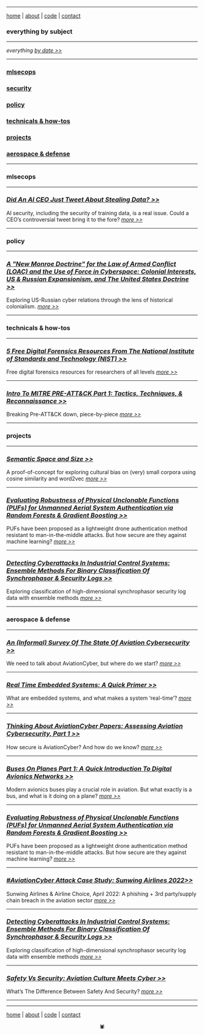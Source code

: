 -------

[home](https://disesdi.github.io/) | [about](https://disesdi.github.io/about.html) | <a href="https://github.com/disesdi/" target="_blank" rel="noopener noreferrer">code</a> | [contact](https://disesdi.github.io/contact.html) 


### everything by subject

-------

*everything [by date >>](https://disesdi.github.io/by_date.html)*

-------


### [mlsecops](by_subject.md#mlsecops-1)

### [security](by_subject.md#security-1)

### [policy](by_subject.md#policy-1)

### [technicals & how-tos](by_subject.md#technicals--how-tos-1)

### [projects](by_subject.md#projects-1)

### [aerospace & defense](by_subject.md#aerospace--defense-1)


-------

### mlsecops

-------

### [*Did An AI CEO Just Tweet About Stealing Data? >>*](https://anglesofattack.io/4/data_hacking.html)

AI security, including the security of training data, is a real issue. Could a CEO’s controversial tweet bring it to the fore? [*more >>*](https://anglesofattack.io/4/data_hacking.html)

-------

### policy

-------

### [*A "New Monroe Doctrine" for the Law of Armed Conflict (LOAC) and the Use of Force in Cyberspace: Colonial Interests, US & Russian Expansionism, and The United States Doctrine >>*](https://anglesofattack.io/4/new_monroe_cyber_doctrine.html)

Exploring US-Russian cyber relations through the lens of historical colonialism. [*more >>*](https://anglesofattack.io/4/new_monroe_cyber_doctrine.html)

-------

### technicals & how-tos

-------

### [*5 Free Digital Forensics Resources From The National Institute of Standards and Technology (NIST) >>*](https://anglesofattack.io/2/nist_forensics.html)

Free digital forensics resources for researchers of all levels [*more >>*](https://anglesofattack.io/2/nist_forensics.html)

-------

### [*Intro To MITRE PRE-ATT&CK Part 1: Tactics, Techniques, & Reconnaissance  >>*](https://anglesofattack.io/2/mitre_pre.html)

Breaking Pre-ATT&CK down, piece-by-piece [*more >>*](https://anglesofattack.io/2/mitre_pre.html)

-------

### projects

-------

### [*Semantic Space and Size >>*](https://disesdi.github.io/3/semantic_space_and_size.html)

A proof-of-concept for exploring cultural bias on (very) small corpora using cosine similarity and word2vec [*more >>*](https://disesdi.github.io/3/semantic_space_and_size.html)

-------

### [*Evaluating Robustness of Physical Unclonable Functions (PUFs) for Unmanned Aerial System Authentication via Random Forests & Gradient Boosting >>*](https://disesdi.github.io/1/pufs.html)

PUFs have been proposed as a lightweight drone authentication method resistant to man-in-the-middle attacks. But how secure are they against machine learning? [*more >>*](https://disesdi.github.io/1/pufs.html)

-------

### [*Detecting Cyberattacks In Industrial Control Systems: Ensemble Methods For Binary Classification Of Synchrophasor & Security Logs >>*](https://disesdi.github.io/1/ics_ensemble.html)

Exploring classification of high-dimensional synchrophasor security log data with ensemble methods [*more >>*](https://disesdi.github.io/1/ics_ensemble.html) 

-------

### aerospace & defense

-------

### [*An (Informal) Survey Of The State Of Aviation Cybersecurity >>*](https://anglesofattack.io/2/survey_of_aviationcyber.html)

We need to talk about AviationCyber, but where do we start? [*more >>*](https://anglesofattack.io/2/survey_of_aviationcyber.html)

-------

### [*Real Time Embedded Systems: A Quick Primer >>*](https://anglesofattack.io/2/real_time_systems.html)

What are embedded systems, and what makes a system ‘real-time’? [*more >>*](https://anglesofattack.io/2/real_time_systems.html)

-------

### [*Thinking About AviationCyber Papers: Assessing Aviation Cybersecurity, Part 1 >>*](https://anglesofattack.io/2/avcyber_assessments_1.html)

How secure is AviationCyber? And how do we know? [*more >>*](https://anglesofattack.io/2/avcyber_assessments_1.html)

-------

### [*Buses On Planes Part 1: A Quick Introduction To Digital Avionics Networks  >>*](https://anglesofattack.io/2/avbuses_1.html)

Modern avionics buses play a crucial role in aviation. But what exactly is a bus, and what is it doing on a plane? [*more >>*](https://anglesofattack.io/2/avbuses_1.html)

-------

### [*Evaluating Robustness of Physical Unclonable Functions (PUFs) for Unmanned Aerial System Authentication via Random Forests & Gradient Boosting >>*](https://disesdi.github.io/1/pufs.html)

PUFs have been proposed as a lightweight drone authentication method resistant to man-in-the-middle attacks. But how secure are they against machine learning? [*more >>*](https://disesdi.github.io/1/pufs.html)

-------

### [*#AviationCyber Attack Case Study: Sunwing Airlines 2022>>*](https://disesdi.github.io/2/sunwing_2022.html)

Sunwing Airlines & Airline Choice, April 2022: A phishing + 3rd party/supply chain breach in the aviation sector [*more >>*](https://disesdi.github.io/2/sunwing_2022.html)

-------

### [*Detecting Cyberattacks In Industrial Control Systems: Ensemble Methods For Binary Classification Of Synchrophasor & Security Logs >>*](https://disesdi.github.io/1/ics_ensemble.html)

Exploring classification of high-dimensional synchrophasor security log data with ensemble methods [*more >>*](https://disesdi.github.io/1/ics_ensemble.html) 

-------

### [*Safety Vs Security: Aviation Culture Meets Cyber >>*](https://disesdi.github.io/2/safety_v_sec.html)

What’s The Difference Between Safety And Security? [*more >>*](https://disesdi.github.io/2/safety_v_sec.html)

-------

-------

[home](https://disesdi.github.io/) | [about](https://disesdi.github.io/about.html) | <a href="https://github.com/disesdi/" target="_blank" rel="noopener noreferrer">code</a> | [contact](https://disesdi.github.io/contact.html)

<div align="center">🕷</div>
